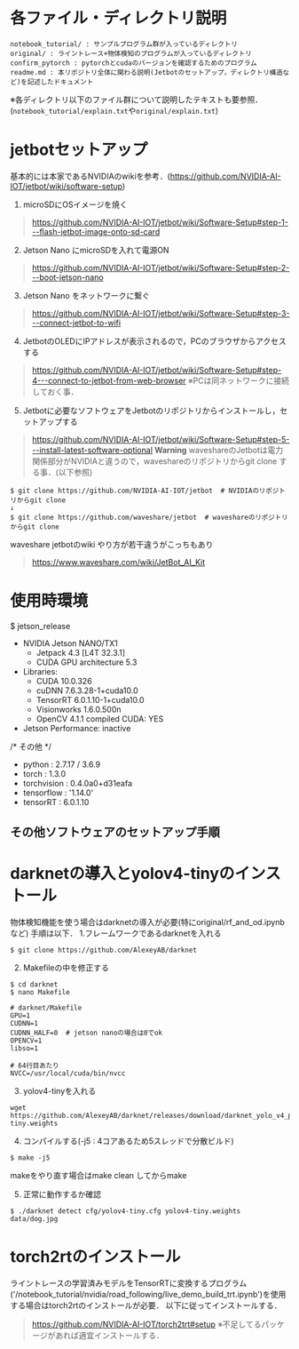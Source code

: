 # 各ファイル・ディレクトリ説明
```
notebook_tutorial/ : サンプルプログラム群が入っているディレクトリ
original/ : ライントレース+物体検知のプログラムが入っているディレクトリ
confirm_pytorch : pytorchとcudaのバージョンを確認するためのプログラム
readme.md : 本リポジトリ全体に関わる説明(Jetbotのセットアップ，ディレクトリ構造など)を記述したドキュメント
```
※各ディレクトリ以下のファイル群について説明したテキストも要参照．(`notebook_tutorial/explain.txt`や`original/explain.txt`)

# jetbotセットアップ
基本的には本家であるNVIDIAのwikiを参考．(https://github.com/NVIDIA-AI-IOT/jetbot/wiki/software-setup)
1. microSDにOSイメージを焼く
> https://github.com/NVIDIA-AI-IOT/jetbot/wiki/Software-Setup#step-1---flash-jetbot-image-onto-sd-card

2. Jetson Nano にmicroSDを入れて電源ON
> https://github.com/NVIDIA-AI-IOT/jetbot/wiki/Software-Setup#step-2---boot-jetson-nano

3. Jetson Nano をネットワークに繋ぐ
> https://github.com/NVIDIA-AI-IOT/jetbot/wiki/Software-Setup#step-3---connect-jetbot-to-wifi

4. JetbotのOLEDにIPアドレスが表示されるので，PCのブラウザからアクセスする 
> https://github.com/NVIDIA-AI-IOT/jetbot/wiki/Software-Setup#step-4---connect-to-jetbot-from-web-browser
※PCは同ネットワークに接続しておく事．

5. Jetbotに必要なソフトウェアをJetbotのリポジトリからインストールし，セットアップする
> https://github.com/NVIDIA-AI-IOT/jetbot/wiki/Software-Setup#step-5---install-latest-software-optional
**Warning**
> waveshareのJetbotは電力関係部分がNVIDIAと違うので，waveshareのリポジトリからgit clone する事．(以下参照)

```
$ git clone https://github.com/NVIDIA-AI-IOT/jetbot  # NVIDIAのリポジトリからgit clone
↓ 
$ git clone https://github.com/waveshare/jetbot  # waveshareのリポジトリからgit clone
```

waveshare jetbotのwiki
やり方が若干違うがこっちもあり
> https://www.waveshare.com/wiki/JetBot_AI_Kit

# 使用時環境
$ jetson_release
 - NVIDIA Jetson NANO/TX1
   * Jetpack 4.3 [L4T 32.3.1]
   * CUDA GPU architecture 5.3
 - Libraries:
   * CUDA 10.0.326
   * cuDNN 7.6.3.28-1+cuda10.0
   * TensorRT 6.0.1.10-1+cuda10.0
   * Visionworks 1.6.0.500n
   * OpenCV 4.1.1 compiled CUDA: YES
 - Jetson Performance: inactive

 /* その他 */
 - python : 2.7.17 / 3.6.9
 - torch : 1.3.0
 - torchvision : 0.4.0a0+d31eafa
 - tensorflow : '1.14.0'
 - tensorRT : 6.0.1.10

## その他ソフトウェアのセットアップ手順
# darknetの導入とyolov4-tinyのインストール
物体検知機能を使う場合はdarknetの導入が必要(特にoriginal/rf_and_od.ipynb など)
手順は以下．
1.フレームワークであるdarknetを入れる
```
$ git clone https://github.com/AlexeyAB/darknet
```


2. Makefileの中を修正する
```
$ cd darknet
$ nano Makefile
```
```
# darknet/Makefile
GPU=1  
CUDNN=1  
CUDNN_HALF=0  # jetson nanoの場合は0でok 
OPENCV=1  
libso=1

# 64行目あたり
NVCC=/usr/local/cuda/bin/nvcc
```


3. yolov4-tinyを入れる
```
wget https://github.com/AlexeyAB/darknet/releases/download/darknet_yolo_v4_pre/yolov4-tiny.weights
```


4.  コンパイルする(-j5 : 4コアあるため5スレッドで分散ビルド)
```
$ make -j5
```
makeをやり直す場合はmake clean してからmake


5. 正常に動作するか確認
```
$ ./darknet detect cfg/yolov4-tiny.cfg yolov4-tiny.weights data/dog.jpg
```

# torch2rtのインストール
ライントレースの学習済みモデルをTensorRTに変換するプログラム('/notebook_tutorial/nvidia/road_following/live_demo_build_trt.ipynb')を使用する場合はtorch2rtのインストールが必要．
以下に従ってインストールする．
> https://github.com/NVIDIA-AI-IOT/torch2trt#setup
※不足してるパッケージがあれば適宜インストールする．